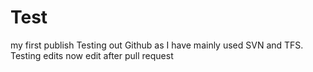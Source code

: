 # Test
my first publish
Testing out Github as I have mainly used SVN and TFS.
Testing edits now
edit after pull request
